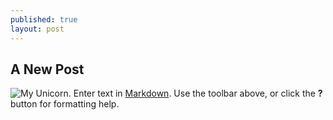 ```yaml
---
published: true
layout: post
---
```

## A New Post


![My Unicorn](http://github.com/unicorn.png).
Enter text in [Markdown](http://daringfireball.net/projects/markdown/). Use the toolbar above, or click the **?** button for formatting help.

